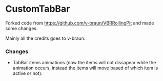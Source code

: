 # CustomTabBar

Forked code from https://github.com/v-braun/VBRRollingPit and made some changes.

Mainly all the credits goes to v-braun.

### Changes ###
- TabBar items animations (now the items will not dissapear while the animation occurs, instead the items will move based of which item is active or not).
